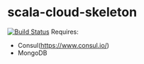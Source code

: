# scala-cloud-skeleton
[![Build Status](https://travis-ci.org/okharkovskyi/scala-cloud-skeleton.svg?branch=master)](https://travis-ci.org/okharkovskyi/scala-cloud-skeleton)
Requires:
- Consul(https://www.consul.io/)
- MongoDB

